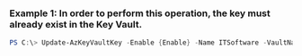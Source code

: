 ### Example 1: In order to perform this operation, the key must already exist in the Key Vault.
```powershell
PS C:\> Update-AzKeyVaultKey -Enable {Enable} -Name ITSoftware -VaultName Contoso
```


